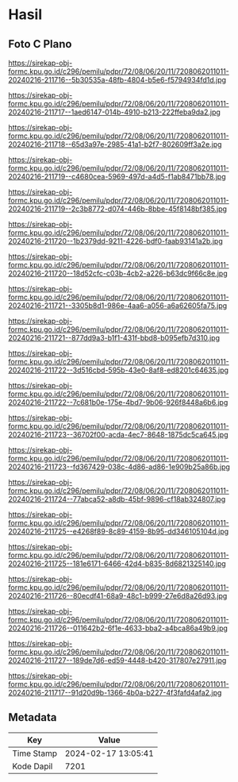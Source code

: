 # Hasil

## Foto C Plano

https://sirekap-obj-formc.kpu.go.id/c296/pemilu/pdpr/72/08/06/20/11/7208062011011-20240216-211716--5b30535a-48fb-4804-b5e6-f5794934fd1d.jpg

https://sirekap-obj-formc.kpu.go.id/c296/pemilu/pdpr/72/08/06/20/11/7208062011011-20240216-211717--1aed6147-014b-4910-b213-222ffeba9da2.jpg

https://sirekap-obj-formc.kpu.go.id/c296/pemilu/pdpr/72/08/06/20/11/7208062011011-20240216-211718--65d3a97e-2985-41a1-b2f7-802609ff3a2e.jpg

https://sirekap-obj-formc.kpu.go.id/c296/pemilu/pdpr/72/08/06/20/11/7208062011011-20240216-211719--c4680cea-5969-497d-a4d5-f1ab8471bb78.jpg

https://sirekap-obj-formc.kpu.go.id/c296/pemilu/pdpr/72/08/06/20/11/7208062011011-20240216-211719--2c3b8772-d074-446b-8bbe-45f8148bf385.jpg

https://sirekap-obj-formc.kpu.go.id/c296/pemilu/pdpr/72/08/06/20/11/7208062011011-20240216-211720--1b2379dd-9211-4226-bdf0-faab93141a2b.jpg

https://sirekap-obj-formc.kpu.go.id/c296/pemilu/pdpr/72/08/06/20/11/7208062011011-20240216-211720--18d52cfc-c03b-4cb2-a226-b63dc9f66c8e.jpg

https://sirekap-obj-formc.kpu.go.id/c296/pemilu/pdpr/72/08/06/20/11/7208062011011-20240216-211721--3305b8d1-986e-4aa6-a056-a6a62605fa75.jpg

https://sirekap-obj-formc.kpu.go.id/c296/pemilu/pdpr/72/08/06/20/11/7208062011011-20240216-211721--877dd9a3-b1f1-431f-bbd8-b095efb7d310.jpg

https://sirekap-obj-formc.kpu.go.id/c296/pemilu/pdpr/72/08/06/20/11/7208062011011-20240216-211722--3d516cbd-595b-43e0-8af8-ed8201c64635.jpg

https://sirekap-obj-formc.kpu.go.id/c296/pemilu/pdpr/72/08/06/20/11/7208062011011-20240216-211722--7c681b0e-175e-4bd7-9b06-926f8448a6b6.jpg

https://sirekap-obj-formc.kpu.go.id/c296/pemilu/pdpr/72/08/06/20/11/7208062011011-20240216-211723--36702f00-acda-4ec7-8648-1875dc5ca645.jpg

https://sirekap-obj-formc.kpu.go.id/c296/pemilu/pdpr/72/08/06/20/11/7208062011011-20240216-211723--fd367429-038c-4d86-ad86-1e909b25a86b.jpg

https://sirekap-obj-formc.kpu.go.id/c296/pemilu/pdpr/72/08/06/20/11/7208062011011-20240216-211724--77abca52-a8db-45bf-9896-cf18ab324807.jpg

https://sirekap-obj-formc.kpu.go.id/c296/pemilu/pdpr/72/08/06/20/11/7208062011011-20240216-211725--e4268f89-8c89-4159-8b95-dd346105104d.jpg

https://sirekap-obj-formc.kpu.go.id/c296/pemilu/pdpr/72/08/06/20/11/7208062011011-20240216-211725--181e6171-6466-42d4-b835-8d6821325140.jpg

https://sirekap-obj-formc.kpu.go.id/c296/pemilu/pdpr/72/08/06/20/11/7208062011011-20240216-211726--80ecdf41-68a9-48c1-b999-27e6d8a26d93.jpg

https://sirekap-obj-formc.kpu.go.id/c296/pemilu/pdpr/72/08/06/20/11/7208062011011-20240216-211726--011642b2-6f1e-4633-bba2-a4bca86a49b9.jpg

https://sirekap-obj-formc.kpu.go.id/c296/pemilu/pdpr/72/08/06/20/11/7208062011011-20240216-211727--189de7d6-ed59-4448-b420-317807e27911.jpg

https://sirekap-obj-formc.kpu.go.id/c296/pemilu/pdpr/72/08/06/20/11/7208062011011-20240216-211717--91d20d9b-1366-4b0a-b227-4f3fafd4afa2.jpg


## Metadata

| Key        | Value               |
| ---------- | ------------------- |
| Time Stamp | 2024-02-17 13:05:41 |
| Kode Dapil | 7201                |



